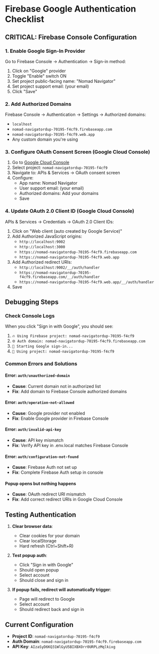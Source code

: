 # Firebase Google Authentication Checklist

## CRITICAL: Firebase Console Configuration

### 1. Enable Google Sign-In Provider
Go to Firebase Console → Authentication → Sign-in method:
1. Click on "Google" provider
2. Toggle "Enable" switch ON
3. Set project public-facing name: "Nomad Navigator"
4. Set project support email: (your email)
5. Click "Save"

### 2. Add Authorized Domains
Firebase Console → Authentication → Settings → Authorized domains:
- `localhost`
- `nomad-navigatordup-70195-f4cf9.firebaseapp.com`
- `nomad-navigatordup-70195-f4cf9.web.app`
- Any custom domain you're using

### 3. Configure OAuth Consent Screen (Google Cloud Console)
1. Go to [Google Cloud Console](https://console.cloud.google.com)
2. Select project: `nomad-navigatordup-70195-f4cf9`
3. Navigate to: APIs & Services → OAuth consent screen
4. Configure:
   - App name: Nomad Navigator
   - User support email: (your email)
   - Authorized domains: Add your domains
   - Save

### 4. Update OAuth 2.0 Client ID (Google Cloud Console)
APIs & Services → Credentials → OAuth 2.0 Client IDs:
1. Click on "Web client (auto created by Google Service)"
2. Add Authorized JavaScript origins:
   - `http://localhost:9002`
   - `http://localhost:3000`
   - `https://nomad-navigatordup-70195-f4cf9.firebaseapp.com`
   - `https://nomad-navigatordup-70195-f4cf9.web.app`
3. Add Authorized redirect URIs:
   - `http://localhost:9002/__/auth/handler`
   - `https://nomad-navigatordup-70195-f4cf9.firebaseapp.com/__/auth/handler`
   - `https://nomad-navigatordup-70195-f4cf9.web.app/__/auth/handler`
4. Save

## Debugging Steps

### Check Console Logs
When you click "Sign in with Google", you should see:
1. `🔥 Using Firebase project: nomad-navigatordup-70195-f4cf9`
2. `🌐 Auth domain: nomad-navigatordup-70195-f4cf9.firebaseapp.com`
3. `🚀 Starting Google sign-in...`
4. `🔑 Using project: nomad-navigatordup-70195-f4cf9`

### Common Errors and Solutions

#### Error: `auth/unauthorized-domain`
- **Cause**: Current domain not in authorized list
- **Fix**: Add domain to Firebase Console authorized domains

#### Error: `auth/operation-not-allowed`
- **Cause**: Google provider not enabled
- **Fix**: Enable Google provider in Firebase Console

#### Error: `auth/invalid-api-key`
- **Cause**: API key mismatch
- **Fix**: Verify API key in .env.local matches Firebase Console

#### Error: `auth/configuration-not-found`
- **Cause**: Firebase Auth not set up
- **Fix**: Complete Firebase Auth setup in console

#### Popup opens but nothing happens
- **Cause**: OAuth redirect URI mismatch
- **Fix**: Add correct redirect URIs in Google Cloud Console

## Testing Authentication

1. **Clear browser data**:
   - Clear cookies for your domain
   - Clear localStorage
   - Hard refresh (Ctrl+Shift+R)

2. **Test popup auth**:
   - Click "Sign in with Google"
   - Should open popup
   - Select account
   - Should close and sign in

3. **If popup fails, redirect will automatically trigger**:
   - Page will redirect to Google
   - Select account
   - Should redirect back and sign in

## Current Configuration
- **Project ID**: `nomad-navigatordup-70195-f4cf9`
- **Auth Domain**: `nomad-navigatordup-70195-f4cf9.firebaseapp.com`
- **API Key**: `AIzaSyD6KQ31WlGyU5BIXBXOrr0URPLzMqlkixg`